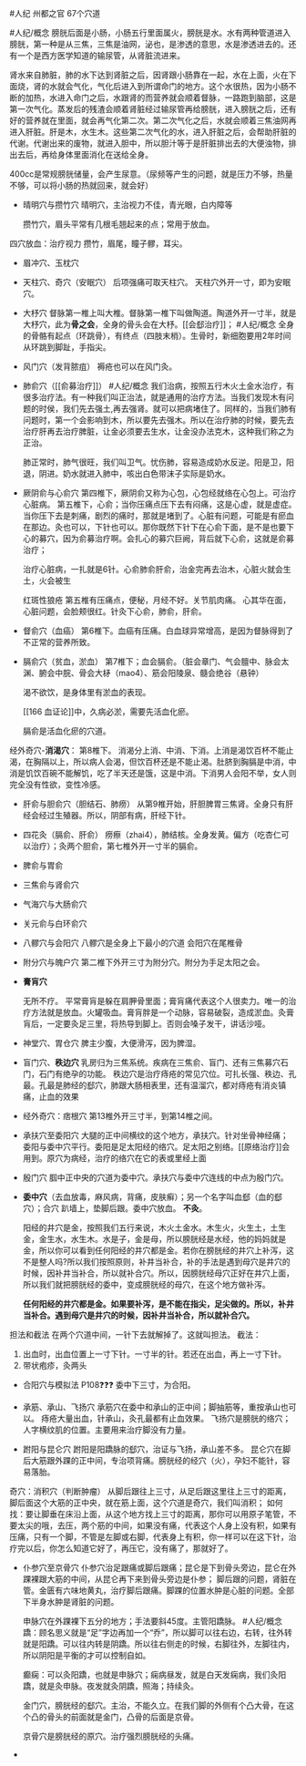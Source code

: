 #人纪 
州都之官
67个穴道

#人纪/概念 
膀胱后面是小肠，小肠五行里面属火，膀胱是水。水有两种管道进入膀胱，第一种是从三焦，三焦是油网，泌也，是渗透的意思，水是渗透进去的。还有一个是西方医学知道的输尿管，从肾脏流进来。

肾水来自肺脏，肺的水下达到肾脏之后，因肾跟小肠靠在一起，水在上面，火在下面烧，肾的水就会气化，气化后进入到所谓命门的地方。这个水很热，因为小肠不断的加热，水进入命门之后，水跟肾的而营养就会顺着督脉，一路跑到脑部，这是第一次气化。蒸发后的残渣会顺着肾脏经过输尿管再给膀胱，进入膀胱之后，还有好的营养就在里面，就会再气化第二次。第二次气化之后，水就会顺着三焦油网再进入肝脏。肝是木，水生木。这些第二次气化的水，进入肝脏之后，会帮助肝脏的代谢。代谢出来的废物，就进入胆中，所以胆汁等于是肝脏排出去的大便浊物，排出去后，再给身体里面消化在送给全身。

400cc是常规膀胱储量，会产生尿意。（尿频等产生的问题，就是压力不够，热量不够，可以将小肠的热就回来，就会好）


- 晴明穴与攒竹穴
  晴明穴，主治视力不佳，青光眼，白内障等
  
  攒竹穴，眉头平常有几根毛翘起来的点；常用于放血。

四穴放血：治疗视力
攒竹，眉尾，瞳子髎，耳尖。


- 眉冲穴、玉枕穴
- 天柱穴、奇穴（安眠穴）
  后项强痛可取天柱穴。
  天柱穴外开一寸，即为安眠穴。

- 大杼穴
  督脉第一椎上叫大椎。督脉第一椎下叫做陶道。陶道外开一寸半，就是大杼穴，此为**骨之会**，全身的骨头会在大杼。[[会郄治疗]]；
  #人纪/概念 
  全身的骨骼有起点（环跳骨），有终点（四肢末梢）。生骨时，新细胞要用2年时间从环跳到脚趾，手指尖。

- 风门穴（发背脓疽）
  褥疮也可以在风门灸。
  
- 肺俞穴（[[俞募治疗]]）
  #人纪/概念 
  我们治病，按照五行木火土金水治疗，有很多治疗法。有一种我们叫正治法，就是通用的治疗方法。当我们发现木有问题的时侯，我们先去强土,再去强肾。就可以把病堵住了。同样的，当我们肺有问题时，第一个会影响到木，所以要先去强木。所以在治疗肺的时候，要先去治疗肝再去治疗脾脏，让金必须要去生水，让金没办法克木，这种我们称之为正治。
  
  肺正常时，肺气很旺，我们叫卫气。忧伤肺，容易造成奶水反逆。阳是卫，阳退，阴进。奶水就进入肺中，咳出白色带沫子实际是奶水。

- 厥阴俞与心俞穴
  第四椎下，厥阴俞又称为心包，心包经就络在心包上。可治疗心脏病。
  第五椎下，心俞；当你压痛点压下去有闷痛，这是心虚，就是虚症。当你压下去是刺痛，剧烈的痛时，那就是堵到了。心脏有问题，可能是有瘀血在那边。灸也可以，下针也可以。那你既然下针下在心俞下面，是不是也要下心的募穴，因为俞募治疗啊。会扎心的募穴巨阙，背后就下心俞，这就是俞募治疗；
  
  治疗心脏病，一扎就是6针。心俞肺俞肝俞，治金完再去治木，心脏火就会生土，火会被生
  
  
  红斑性狼疮
  第五椎有压痛点，便秘，月经不好。关节肌肉痛。
  心其华在面，心脏问题，会脸颊很红。针灸下心俞，肺俞，肝俞。
  
- 督俞穴（血癌）
  第6椎下。血癌有压痛。白血球异常增高，是因为督脉得到了不正常的营养所致。

- 膈俞穴（贫血，淤血）
  第7椎下；血会膈俞。（脏会章门、气会膻中、脉会太渊、腑会中脘、骨会大柕（mao4）、筋会阳陵泉、髓会绝谷（悬钟）
  
  渴不欲饮，是身体里有淤血的表现。
  
  [[166 血证论]]中，久病必淤，需要先活血化瘀。
  
  膈俞是活血化瘀的穴道。

经外奇穴-**消渴穴**：
第8椎下。
消渴分上消、中消、下消。上消是渴饮百杯不能止渴，在胸隔以上，所以病人会渴，但饮百杯还是不能止渴。肚脐到胸膈是中消，中消是饥饮百碗不能解饥，吃了半天还是饿，这是中消。下消男人会阳不举，女人则完全没有性欲，变性冷感。

- 肝俞与胆俞穴（胆结石、肺痨）
  从第9椎开始，肝胆脾胃三焦肾。全身只有肝经会经过生殖器。所以，阴部有病，肝经下针。

- 四花灸（膈俞、肝俞）
  痨瘵（zhai4），肺结核。全身发黄。偏方（吃杏仁可以治疗）；灸两个胆俞，第七椎外开一寸半的膈俞。

- 脾俞与胃俞
- 三焦俞与肾俞穴
- 气海穴与大肠俞穴
- 关元俞与白环俞穴
- 八髎穴与会阳穴
  八髎穴是全身上下最小的穴道
  会阳穴在尾椎骨
- 附分穴与魄户穴
  第二椎下外开三寸为附分穴。附分为手足太阳之会。
  
- **膏肓穴**
  
  
  无所不疗。
  平常膏肓是躲在肩胛骨里面；膏肓痛代表这个人很卖力。唯一的治疗方法就是放血。火罐吸血。膏肓胖是一个动脉，容易破裂，造成淤血。灸膏肓后，一定要灸足三里，将热导到脚上。否则会嗓子发干，讲话沙哑。

- 神堂穴、胃仓穴
  脾主少腹，大便滑泻，因为脾湿。
  
  
- 盲门穴、**秩边穴**
  乳房归为三焦系统。疾病在三焦俞、盲门、还有三焦募穴石门，石门有绝孕的功能。
  秩边穴是治疗痔疮的常见穴位。可扎长强、秩边、孔最。孔最是肺经的郄穴，肺跟大肠相表里，还有温溜穴，都对痔疮有消炎镇痛，止血的效果
  
- 经外奇穴：痞根穴
  第13椎外开三寸半，到第14椎之间。
  
- 承扶穴至委阳穴
  大腿的正中间横纹的这个地方，承扶穴。针对坐骨神经痛；
  委阳与委中穴平行。委阳是足太阳经的络穴。足太阳之别络。[[原络治疗]]会用到。原穴为病经，治疗的络穴在它的表或里经上面

- 殷门穴
  腘中正中央的穴道为委中穴。承扶穴与委中穴连线的中点为殷门穴。

- **委中穴**（去血放毒，麻风病，背痛，皮肤癣）；另一个名字叫血郄（血的郄穴）；合穴
  趴墙上，垫脚后跟。委中穴放血。
  **不灸**。
  
  阳经的井穴是金，按照我们五行来说，木火土金水。木生火，火生土，土生金，金生水，水生木。水是子，金是母，所以膀胱经是水经，他的妈妈就是金，所以你可以看到任何阳经的井穴都是金。若你在膀胱经的井穴上补泻，这不是整人吗?所以我们按照原则，补井当补合，补的手法是遇到母穴是井穴的时候，因补井当补合，所以就补合穴。所以，因膀胱经母穴正好在井穴上面，所以我们就把膀胱经的委中，变成膀胱经的母穴，在这个地方做补泻。
  
  **任何阳经的井穴都是金。如果要补泻，是不能在指尖，足尖做的。所以，补井当补合。遇到母穴是井穴的时候，因补井当补合，所以就补合穴。**


担法和截法
在两个穴道中间，一针下去就解掉了。这就叫担法。
截法：
1. 出血时，出血位置上一寸下针。一寸半的针。若还在出血，再上一寸下针。
2. 带状疱疹，灸两头

- 合阳穴与模拟法 P108❓❓❓
  委中下三寸，为合阳。

- 承筋、承山、飞扬穴
  承筋穴在委中和承山的正中间；脚抽筋等，重按承山也可以。
  痔疮大量出血，针承山，灸孔最都有止血效果。
  飞扬穴是膀胱的络穴；人字横纹肌的位置。主要用来治疗脚没有力量。 

- 跗阳与昆仑穴
  跗阳是阳蹻脉的郄穴，治证与飞扬，承山差不多。
  昆仑穴在脚后大筋跟外踝的正中间，专治项背痛。膀胱经的经穴（火），孕妇不能针，容易落胎。


奇穴：消积穴（判断肿瘤）
	从脚后跟往上三寸，从足后跟这里往上三寸的距离，脚后面这个大筋的正中央，就在筋上面，这个穴道是奇穴，我们叫消积；
	如何找：要让脚垂在床沿上面，从这个地方找上三寸的距离，那你可以用原子笔管，不要太尖的哦，去压，两个筋的中间，如果没有痛，代表这个人身上没有积，如果有压痛，只有一个脚，不管是左脚或右脚，代表身上有积，你一样可以在这下针，治疗完以后，你怎么知道它好了，再压它，没有痛了，那就好了。

- 仆参穴至京骨穴
  仆参穴治足跟痛或脚后跟痛；昆仑是下到骨头旁边，昆仑在外踝裸跟大筋的中间，从昆仑再下来到骨头旁边是仆参；
  脚后跟的问题，肾脏在管。金匮有六味地黄丸，治疗脚后跟痛。脚踝的位置水肿是心脏的问题。全部下半身水肿是肾脏的问题。
  
  申脉穴在外踝裸下五分的地方；手法要斜45度。主管阳蹻脉。
  #人纪/概念 
  蹻：顾名思义就是“足”字边再加一个“乔”，所以脚可以往右边，右转，往外转就是阳蹻。可以往内转是阴蹻。所以往右侧走的时候，右脚往外，左脚往内，所以阴阳是平衡的才可以控制自如。
  
  癫痫：可以灸阳蹻，也就是申脉穴；痫病昼发，就是白天发痫病，我们灸阳蹻，就是灸申脉。夜发就灸阴蹻，照海；持续灸。
  
  金门穴，膀胱经的郄穴。主治，不能久立。在我们脚的外侧有个凸大骨，在这个凸的骨头的前面就是金门，凸骨的后面是京骨。
  
  京骨穴是膀胱经的原穴。治疗强烈膀胱经的头痛。
  
- 



